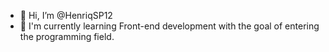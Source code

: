 - 👋 Hi, I’m @HenriqSP12
- 🌱 I'm currently learning Front-end development with the goal of entering the programming field.

<!---
HenriqSP12/HenriqSP12 is a ✨ special ✨ repository because its `README.md` (this file) appears on your GitHub profile.
You can click the Preview link to take a look at your changes.
--->
